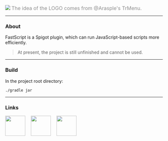 ![](http://mc3.roselle.vip:602/FastScript/big_logo.gif)
<font color=#8E8E8E size=3>The idea of the LOGO comes from @Arasple's TrMenu.</font>
***
### About
FastScript is a Spigot plugin, which can run JavaScript-based scripts more efficiently.

> At present, the project is still unfinished and cannot be used.
***
### Build
In the project root directory:
```
./gradle jar
```
***
### Links

[<img src="http://mc3.roselle.vip:602/icons/github.svg" width="64" height="64"/>](https://github.com/Score2/FastScript) 　[<img src="http://mc3.roselle.vip:602/icons/wiki.svg" width="64" height="64"/>](https://github.com/Score2/FastScript/wiki) 　[<img src="http://mc3.roselle.vip:602/icons/discord.svg" width="64" height="64"/>](https://discord.gg/GVM6vx9)
